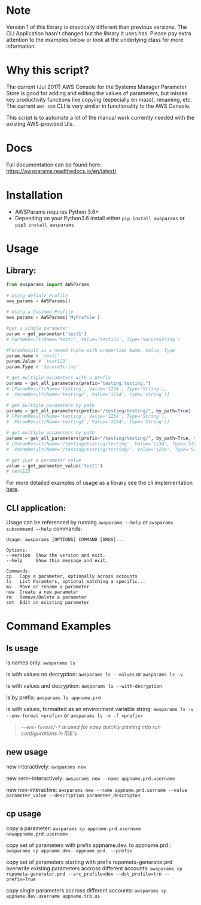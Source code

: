 # Note
Version 1 of this library is drastically different than previous versions.
The CLI Application hasn't changed but the library it uses has.
Please pay extra attention to the examples below or look at the underlying class for more information.

# Why this script?

The current (Jul 2017) AWS Console for the Systems Manager Parameter
Store is good for adding and editing the values of parameters, but
misses key productivity functions like copying (especially en mass),
renaming, etc. The current `aws ssm` CLI is very similar in
functionality to the AWS Console.

This script is to automate a lot of the manual work currently needed
with the existing AWS-provided UIs.

# Docs
Full documentation can be found here: https://awsparams.readthedocs.io/en/latest/

# Installation

  - AWSParams requires Python 3.6+
  - Depending on your Python3.6 install either `pip install awsparams` or `pip3 install awsparams`

# Usage
## Library:

```python
from awsparams import AWSParams
 
# Using default Profile
aws_params = AWSParams()

# Using a Custome Profile
aws_params = AWSParams('MyProfile')

#get a single parameter
param = get_parameter('test1')
# ParamResult(Name='test1', Value='test123', Type='SecureString')

#ParamResult is a named tuple with properties Name, Value, Type
param.Name # 'test1'
param.Value # 'test123'
param.Type # 'SecureString'

# get multiple parameters with a prefix
params = get_all_parameters(prefix="testing.testing.")
# [ParamResult(Name='testing', Value='1234', Type='String'),
#  ParamResult(Name='testing2', Value='1234', Type='String')]

# get multiple parameters by path
params = get_all_parameters(prefix="/testing/testing/", by_path=True)
# [ParamResult(Name='testing', Value='1234', Type='String'),
#  ParamResult(Name='testing2', Value='1234', Type='String')]

# get multiple parameters by path
params = get_all_parameters(prefix="/testing/testing/", by_path=True, trim_name=False)
# [ParamResult(Name='/testing/testing/testing', Value='1234', Type='String'),
#  ParamResult(Name='/testing/testing/testing2', Value='1234', Type='String')]

# get just a parameter value
value = get_parameter_value('test1')
# test123
```
For more detailed examples of usage as a library see the cli implementation [here](https://github.com/byu-oit/awsparams/blob/master/awsparams/cli.py).

## CLI application:
Usage can be referenced by running `awsparams --help` or `awsparams
subcommand --help` commands:

    Usage: awsparams [OPTIONS] COMMAND [ARGS]...
    
    Options:
    --version  Show the version and exit.
    --help     Show this message and exit.
    
    Commands:
    cp   Copy a parameter, optionally across accounts
    ls   List Paramters, optional matching a specific...
    mv   Move or rename a parameter
    new  Create a new parameter
    rm   Remove/Delete a parameter
    set  Edit an existing parameter

# Command Examples

## ls usage

ls names only: `awsparams ls`

ls with values no decryption: `awsparams ls --values` or `awsparams ls -v`

ls with values and decryption: `awsparams ls --with-decryption`

ls by prefix: `awsparams ls appname.prd`

ls with values, formatted as an environment variable string: `awsparams ls -v --env-format <prefix>` or `awsparams ls -v -f <prefix>`
> *`--env-format`/`-f` is used for easy quickly pasting into run configurations in IDE's*

## new usage

new interactively: `awsparams new`

new semi-interactively: `awsparams new --name appname.prd.username`

new non-interactive: `awsparams new --name appname.prd.usrname --value parameter_value
--description parameter_descripton`

## cp usage

copy a parameter: `awsparams cp appname.prd.username newappname.prd.username`

copy set of parameters with prefix appname.dev. to appname.prd.: `awsparams cp appname.dev. appname.prd. --prefix`

copy set of parameters starting with prefix repometa-generator.prd
overwrite existing parameters accross different accounts: `awsparams cp repometa-generator.prd --src_profile=dev --dst_profile=trn
--prefix=True`

copy single parameters accross different accounts: `awsparams cp appname.dev.username appname.trb.us`
